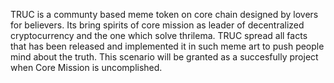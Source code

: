 TRUC is a communty based meme token on core chain designed by lovers for believers.
 Its bring spirits of core mission as leader of decentralized cryptocurrency and the one which solve thrilema. TRUC spread all facts that has been released and implemented it in such meme art to push people mind about the truth. This scenario will be granted as a succesfully project when Core Mission is uncomplished.
